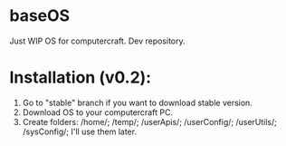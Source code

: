 # baseOS
Just WIP OS for computercraft. Dev repository. 
# Installation (v0.2):
1. Go to "stable" branch if you want to download stable version.
2. Download OS to your computercraft PC.
3. Create folders: /home/; /temp/; /userApis/; /userConfig/; /userUtils/; /sysConfig/; I'll use them later.

